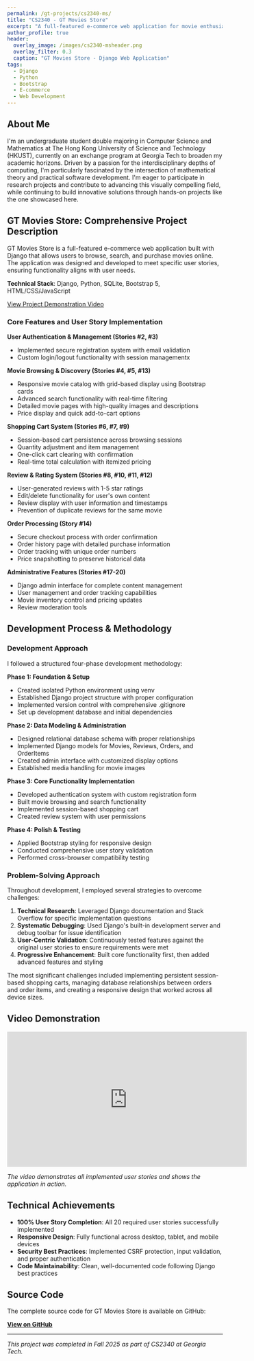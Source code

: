 ```yaml
---
permalink: /gt-projects/cs2340-ms/
title: "CS2340 - GT Movies Store"
excerpt: "A full-featured e-commerce web application for movie enthusiasts"
author_profile: true
header:
  overlay_image: /images/cs2340-msheader.png
  overlay_filter: 0.3
  caption: "GT Movies Store - Django Web Application"
tags:
  - Django
  - Python
  - Bootstrap
  - E-commerce
  - Web Development
---
```


## About Me

I'm an undergraduate student double majoring in Computer Science and Mathematics at The Hong Kong University of Science and Technology (HKUST), currently on an exchange program at Georgia Tech to broaden my academic horizons. Driven by a passion for the interdisciplinary depths of computing, I'm particularly fascinated by the intersection of mathematical theory and practical software development. I'm eager to participate in research projects and contribute to advancing this visually compelling field, while continuing to build innovative solutions through hands-on projects like the one showcased here.

## GT Movies Store: Comprehensive Project Description

GT Movies Store is a full-featured e-commerce web application built with Django that allows users to browse, search, and purchase movies online. The application was designed and developed to meet specific user stories, ensuring functionality aligns with user needs.

**Technical Stack**: Django, Python, SQLite, Bootstrap 5, HTML/CSS/JavaScript

[View Project Demonstration Video](#video-demonstration)

### Core Features and User Story Implementation

**User Authentication & Management (Stories #2, #3)**
- Implemented secure registration system with email validation
- Custom login/logout functionality with session managementx

**Movie Browsing & Discovery (Stories #4, #5, #13)**
- Responsive movie catalog with grid-based display using Bootstrap cards
- Advanced search functionality with real-time filtering
- Detailed movie pages with high-quality images and descriptions
- Price display and quick add-to-cart options

**Shopping Cart System (Stories #6, #7, #9)**
- Session-based cart persistence across browsing sessions
- Quantity adjustment and item management
- One-click cart clearing with confirmation
- Real-time total calculation with itemized pricing

**Review & Rating System (Stories #8, #10, #11, #12)**
- User-generated reviews with 1-5 star ratings
- Edit/delete functionality for user's own content
- Review display with user information and timestamps
- Prevention of duplicate reviews for the same movie

**Order Processing (Story #14)**
- Secure checkout process with order confirmation
- Order history page with detailed purchase information
- Order tracking with unique order numbers
- Price snapshotting to preserve historical data

**Administrative Features (Stories #17-20)**
- Django admin interface for complete content management
- User management and order tracking capabilities
- Movie inventory control and pricing updates
- Review moderation tools

## Development Process & Methodology

### Development Approach

I followed a structured four-phase development methodology:

**Phase 1: Foundation & Setup**
- Created isolated Python environment using venv
- Established Django project structure with proper configuration
- Implemented version control with comprehensive .gitignore
- Set up development database and initial dependencies

**Phase 2: Data Modeling & Administration**
- Designed relational database schema with proper relationships
- Implemented Django models for Movies, Reviews, Orders, and OrderItems
- Created admin interface with customized display options
- Established media handling for movie images

**Phase 3: Core Functionality Implementation**
- Developed authentication system with custom registration form
- Built movie browsing and search functionality
- Implemented session-based shopping cart
- Created review system with user permissions

**Phase 4: Polish & Testing**
- Applied Bootstrap styling for responsive design
- Conducted comprehensive user story validation
- Performed cross-browser compatibility testing

### Problem-Solving Approach

Throughout development, I employed several strategies to overcome challenges:

1. **Technical Research**: Leveraged Django documentation and Stack Overflow for specific implementation questions
2. **Systematic Debugging**: Used Django's built-in development server and debug toolbar for issue identification
3. **User-Centric Validation**: Continuously tested features against the original user stories to ensure requirements were met
4. **Progressive Enhancement**: Built core functionality first, then added advanced features and styling

The most significant challenges included implementing persistent session-based shopping carts, managing database relationships between orders and order items, and creating a responsive design that worked across all device sizes.

## Video Demonstration

<div class="video-container">
    <iframe width="560" height="315" src="https://www.youtube.com/embed/your-video-id" frameborder="0" allow="accelerometer; autoplay; encrypted-media; gyroscope; picture-in-picture" allowfullscreen></iframe>
</div>

*The video demonstrates all implemented user stories and shows the application in action.*

## Technical Achievements

- **100% User Story Completion**: All 20 required user stories successfully implemented
- **Responsive Design**: Fully functional across desktop, tablet, and mobile devices
- **Security Best Practices**: Implemented CSRF protection, input validation, and proper authentication
- **Code Maintainability**: Clean, well-documented code following Django best practices

## Source Code

The complete source code for GT Movies Store is available on GitHub:

**[View on GitHub](https://github.com/TheLogarhythm/gt-movies-store)**

---
*This project was completed in Fall 2025 as part of CS2340 at Georgia Tech.*